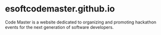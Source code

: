 # esoftcodemaster.github.io
Code Master is a website dedicated to organizing and promoting hackathon events for the next generation of software developers.
